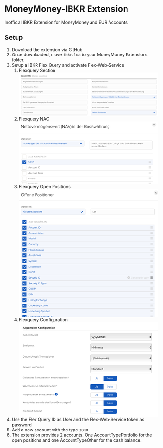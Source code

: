 # MoneyMoney-IBKR Extension

Inofficial IBKR Extension for MoneyMoney and EUR Accounts.

## Setup

1. Download the extension via  GitHub 
2. Once downloaded, move `ibkr.lua` to your MoneyMoney Extensions folder.
3. Setup a IBKR Flex Query and activate Flex-Web-Service
   1. Flexquery Section
      <img src="Flexquery Sections.png" align="middle"/>
   2. Flexquery NAC
      <img src="Flexquery NAC.png" align="middle"/>
   3. Flexquery Open Positions
      <img src="Flexquery Open Positions.png" align="middle"/>
   4. Flexquery Configuration
      <img src="Flexquery Configuration.png" align="middle"/>
4.  Use the Flex Query ID as User and the Flex-Web-Service token as password
5.  Add a new account with the type `IBKR`
6.  The extension provides 2 accounts. One AccountTypePortfolio for the open positions and one  AccountTypeOther for the cash balance. 
